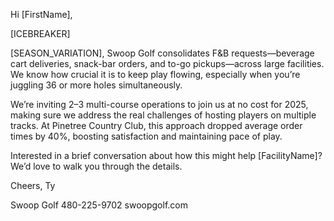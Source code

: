 Hi [FirstName],

[ICEBREAKER]

[SEASON_VARIATION], Swoop Golf consolidates F&B requests—beverage cart deliveries, snack-bar orders, and to-go pickups—across large facilities. We know how crucial it is to keep play flowing, especially when you’re juggling 36 or more holes simultaneously.

We’re inviting 2–3 multi-course operations to join us at no cost for 2025, making sure we address the real challenges of hosting players on multiple tracks. At Pinetree Country Club, this approach dropped average order times by 40%, boosting satisfaction and maintaining pace of play.

Interested in a brief conversation about how this might help [FacilityName]? We’d love to walk you through the details.

Cheers,
Ty

Swoop Golf
480-225-9702
swoopgolf.com
